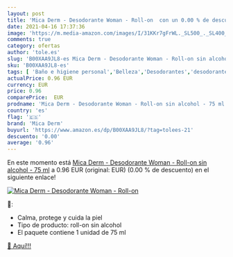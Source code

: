 ```yaml
---
layout: post
title: 'Mica Derm - Desodorante Woman - Roll-on  con un 0.00 % de descuento'
date: 2021-04-16 17:37:36
image: 'https://m.media-amazon.com/images/I/31KKr7gFrWL._SL500_._SL400_.jpg'
comments: true
category: ofertas
author: 'tole.es'
slug: 'B00XAA9JL8-es Mica Derm - Desodorante Woman - Roll-on sin alcohol - 75 ml'
sku: 'B00XAA9JL8-es'
tags: [ 'Baño e higiene personal','Belleza','Desodorantes','desodorante','mica derm', ]
actualPrice: 0.96 EUR
currency: EUR
price: 0.96
comparePrice:  EUR
prodname: 'Mica Derm - Desodorante Woman - Roll-on sin alcohol - 75 ml'
country: 'es'
flag: '🇪🇸'
brand: 'Mica Derm'
buyurl: 'https://www.amazon.es/dp/B00XAA9JL8/?tag=tolees-21'
descuento: '0.00'
average: '0.96'
---
```


En este momento está [Mica Derm - Desodorante Woman - Roll-on sin alcohol - 75 ml](https://www.amazon.es/dp/B00XAA9JL8/?tag=tolees-21) a 0.96 EUR (original:  EUR) (0.00 %  de descuento) en el siguiente enlace!

[![Mica Derm - Desodorante Woman - Roll-on ](https://m.media-amazon.com/images/I/31KKr7gFrWL._SL500_._SL400_.jpg)](https://www.amazon.es/dp/B00XAA9JL8/?tag=tolees-21)

🔎:

- Calma, protege y cuida la piel
- Tipo de producto: roll-on sin alcohol
- El paquete contiene 1 unidad de 75 ml

[🛒 Aquí!!!](https://www.amazon.es/dp/B00XAA9JL8/?tag=tolees-21)
